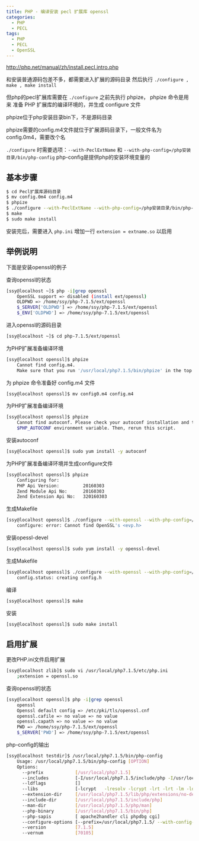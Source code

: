 ```yaml
---
title: PHP - 编译安装 pecl 扩展库 openssl
categories:
  - PHP
  - PECL
tags:
  - PHP
  - PECL
  - OpenSSL
---
```


http://php.net/manual/zh/install.pecl.intro.php

和安装普通源码包差不多，都需要进入扩展的源码目录
然后执行 `./configure , make , make install`

但php的pecl扩展库需要在 `./configure` 之前先执行 phpize， phpize 命令是用来
准备 PHP 扩展库的编译环境的，并生成 configure 文件

<!--more-->

phpize位于php安装目录bin下，不是源码目录

phpize需要的config.m4文件就位于扩展源码目录下，一般文件名为config.0m4，需要改个名

`./configure` 时需要选项：`--with-PeclExtName` 和 `--with-php-config=/php安装目录/bin/php-config`
php-config是提供php的安装环境变量的

## 基本步骤

```bash
$ cd Pecl扩展库源码目录
$ mv config.0m4 config.m4
$ phpize
$ ./configure --with-PeclExtName --with-php-config=/php安装目录/bin/php-config
$ make
$ sudo make install
```

安装完后，需要进入 `php.ini` 增加一行 `extension = extname.so` 以启用

## 举例说明

下面是安装openssl的例子

查询openssl的状态
```bash
[ssy@localhost ~]$ php -i|grep openssl
    OpenSSL support => disabled (install ext/openssl)
    OLDPWD => /home/ssy/php-7.1.5/ext/openssl
    $_SERVER['OLDPWD'] => /home/ssy/php-7.1.5/ext/openssl
    $_ENV['OLDPWD'] => /home/ssy/php-7.1.5/ext/openssl
```

进入openssl的源码目录
```bash
[ssy@localhost ~]$ cd php-7.1.5/ext/openssl
```

为PHP扩展准备编译环境
```bash
[ssy@localhost openssl]$ phpize
    Cannot find config.m4. 
    Make sure that you run '/usr/local/php7.1.5/bin/phpize' in the top level source directory of the module
```

为 phpize 命令准备好 config.m4 文件
```bash
[ssy@localhost openssl]$ mv config0.m4 config.m4
```

为PHP扩展准备编译环境
```bash
[ssy@localhost openssl]$ phpize
    Cannot find autoconf. Please check your autoconf installation and the
    $PHP_AUTOCONF environment variable. Then, rerun this script.
```

安装autoconf
```bash
[ssy@localhost openssl]$ sudo yum install -y autoconf
```

为PHP扩展准备编译环境并生成configure文件
```bash
[ssy@localhost openssl]$ phpize
    Configuring for:
    PHP Api Version:         20160303
    Zend Module Api No:      20160303
    Zend Extension Api No:   320160303
```

生成Makefile
```bash
[ssy@localhost openssl]$ ./configure --with-openssl --with-php-config=/usr/local/php7.1.5/bin/php-config 
    configure: error: Cannot find OpenSSL's <evp.h>
```

安装opessl-devel
```bash
[ssy@localhost openssl]$ sudo yum install -y openssl-devel
```

生成Makefile
```bash
[ssy@localhost openssl]$ ./configure --with-openssl --with-php-config=/usr/local/php7.1.5/bin/php-config 
    config.status: creating config.h
```

编译
```bash
[ssy@localhost openssl]$ make
```

安装
```bash
[ssy@localhost openssl]$ sudo make install
```

## 启用扩展

更改PHP.ini文件启用扩展
```bash
[ssy@localhost zlib]$ sudo vi /usr/local/php7.1.5/etc/php.ini
    ;extension = openssl.so
```

查询openssl的状态
```bash
[ssy@localhost openssl]$ php -i|grep openssl
    openssl
    Openssl default config => /etc/pki/tls/openssl.cnf
    openssl.cafile => no value => no value
    openssl.capath => no value => no value
    PWD => /home/ssy/php-7.1.5/ext/openssl
    $_SERVER['PWD'] => /home/ssy/php-7.1.5/ext/openssl
```

php-config的输出
```bash
[ssy@localhost testdir]$ /usr/local/php7.1.5/bin/php-config
    Usage: /usr/local/php7.1.5/bin/php-config [OPTION]
    Options:
      --prefix            [/usr/local/php7.1.5]
      --includes          [-I/usr/local/php7.1.5/include/php -I/usr/local/php7.1.5/include/php/main -I/usr/local/php7.1.5/include/php/TSRM -I/usr/local/php7.1.5/include/php/Zend -I/usr/local/php7.1.5/include/php/ext -I/usr/local/php7.1.5/include/php/ext/date/lib]
      --ldflags           []
      --libs              [-lcrypt   -lresolv -lcrypt -lrt -lrt -lm -ldl -lnsl  -lpthread -lxml2 -lz -lm -lxml2 -lz -lm -lxml2 -lz -lm -lcrypt -lxml2 -lz -lm -lxml2 -lz -lm -lxml2 -lz -lm -lcrypt ]
      --extension-dir     [/usr/local/php7.1.5/lib/php/extensions/no-debug-zts-20160303]
      --include-dir       [/usr/local/php7.1.5/include/php]
      --man-dir           [/usr/local/php7.1.5/php/man]
      --php-binary        [/usr/local/php7.1.5/bin/php]
      --php-sapis         [ apache2handler cli phpdbg cgi]
      --configure-options [--prefix=/usr/local/php7.1.5/ --with-config-file-path=/usr/local/php7.1.5/etc/ --with-apxs2=/usr/local/httpd-2.4.25/bin/apxs --enable-mysqlnd --with-mysqli=mysqlnd --with-pdo-mysql=mysqlnd --enable-bcmath --enable-mbstring]
      --version           [7.1.5]
      --vernum            [70105]
```


